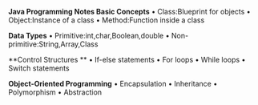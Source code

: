 **Java Programming Notes
Basic Concepts**
•	Class:Blueprint for objects
•	Object:Instance of  a class
•	Method:Function inside a class

**Data Types**
•	Primitive:int,char,Boolean,double
•	Non-primitive:String,Array,Class

**Control Structures **
•	If-else statements
•	For loops
•	While loops
•	Switch statements

**Object-Oriented Programming**
•	Encapsulation
•	Inheritance
•	Polymorphism
•	Abstraction
